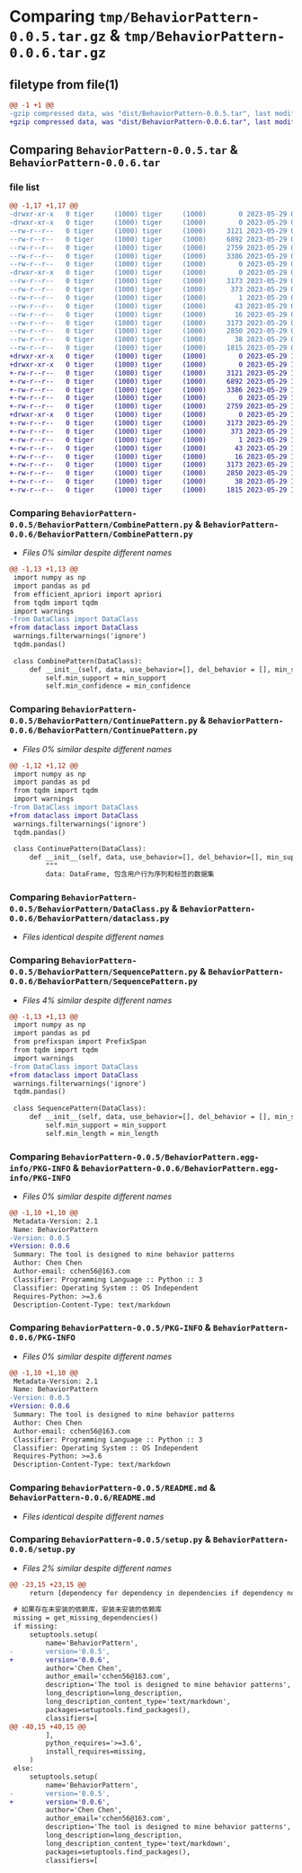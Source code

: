 # Comparing `tmp/BehaviorPattern-0.0.5.tar.gz` & `tmp/BehaviorPattern-0.0.6.tar.gz`

## filetype from file(1)

```diff
@@ -1 +1 @@
-gzip compressed data, was "dist/BehaviorPattern-0.0.5.tar", last modified: Mon May 29 09:45:49 2023, max compression
+gzip compressed data, was "dist/BehaviorPattern-0.0.6.tar", last modified: Mon May 29 10:03:58 2023, max compression
```

## Comparing `BehaviorPattern-0.0.5.tar` & `BehaviorPattern-0.0.6.tar`

### file list

```diff
@@ -1,17 +1,17 @@
-drwxr-xr-x   0 tiger     (1000) tiger     (1000)        0 2023-05-29 09:45:49.000000 BehaviorPattern-0.0.5/
-drwxr-xr-x   0 tiger     (1000) tiger     (1000)        0 2023-05-29 09:45:49.000000 BehaviorPattern-0.0.5/BehaviorPattern/
--rw-r--r--   0 tiger     (1000) tiger     (1000)     3121 2023-05-29 09:44:54.000000 BehaviorPattern-0.0.5/BehaviorPattern/CombinePattern.py
--rw-r--r--   0 tiger     (1000) tiger     (1000)     6892 2023-05-29 09:44:57.000000 BehaviorPattern-0.0.5/BehaviorPattern/ContinuePattern.py
--rw-r--r--   0 tiger     (1000) tiger     (1000)     2759 2023-05-29 09:44:49.000000 BehaviorPattern-0.0.5/BehaviorPattern/DataClass.py
--rw-r--r--   0 tiger     (1000) tiger     (1000)     3386 2023-05-29 09:45:00.000000 BehaviorPattern-0.0.5/BehaviorPattern/SequencePattern.py
--rw-r--r--   0 tiger     (1000) tiger     (1000)        0 2023-05-29 09:44:45.000000 BehaviorPattern-0.0.5/BehaviorPattern/__init__.py
-drwxr-xr-x   0 tiger     (1000) tiger     (1000)        0 2023-05-29 09:45:49.000000 BehaviorPattern-0.0.5/BehaviorPattern.egg-info/
--rw-r--r--   0 tiger     (1000) tiger     (1000)     3173 2023-05-29 09:45:48.000000 BehaviorPattern-0.0.5/BehaviorPattern.egg-info/PKG-INFO
--rw-r--r--   0 tiger     (1000) tiger     (1000)      373 2023-05-29 09:45:49.000000 BehaviorPattern-0.0.5/BehaviorPattern.egg-info/SOURCES.txt
--rw-r--r--   0 tiger     (1000) tiger     (1000)        1 2023-05-29 09:45:48.000000 BehaviorPattern-0.0.5/BehaviorPattern.egg-info/dependency_links.txt
--rw-r--r--   0 tiger     (1000) tiger     (1000)       43 2023-05-29 09:45:48.000000 BehaviorPattern-0.0.5/BehaviorPattern.egg-info/requires.txt
--rw-r--r--   0 tiger     (1000) tiger     (1000)       16 2023-05-29 09:45:48.000000 BehaviorPattern-0.0.5/BehaviorPattern.egg-info/top_level.txt
--rw-r--r--   0 tiger     (1000) tiger     (1000)     3173 2023-05-29 09:45:49.000000 BehaviorPattern-0.0.5/PKG-INFO
--rw-r--r--   0 tiger     (1000) tiger     (1000)     2850 2023-05-29 09:45:12.000000 BehaviorPattern-0.0.5/README.md
--rw-r--r--   0 tiger     (1000) tiger     (1000)       38 2023-05-29 09:45:49.000000 BehaviorPattern-0.0.5/setup.cfg
--rw-r--r--   0 tiger     (1000) tiger     (1000)     1815 2023-05-29 09:45:17.000000 BehaviorPattern-0.0.5/setup.py
+drwxr-xr-x   0 tiger     (1000) tiger     (1000)        0 2023-05-29 10:03:58.000000 BehaviorPattern-0.0.6/
+drwxr-xr-x   0 tiger     (1000) tiger     (1000)        0 2023-05-29 10:03:58.000000 BehaviorPattern-0.0.6/BehaviorPattern/
+-rw-r--r--   0 tiger     (1000) tiger     (1000)     3121 2023-05-29 10:03:43.000000 BehaviorPattern-0.0.6/BehaviorPattern/CombinePattern.py
+-rw-r--r--   0 tiger     (1000) tiger     (1000)     6892 2023-05-29 10:03:45.000000 BehaviorPattern-0.0.6/BehaviorPattern/ContinuePattern.py
+-rw-r--r--   0 tiger     (1000) tiger     (1000)     3386 2023-05-29 10:03:50.000000 BehaviorPattern-0.0.6/BehaviorPattern/SequencePattern.py
+-rw-r--r--   0 tiger     (1000) tiger     (1000)        0 2023-05-29 10:03:40.000000 BehaviorPattern-0.0.6/BehaviorPattern/__init__.py
+-rw-r--r--   0 tiger     (1000) tiger     (1000)     2759 2023-05-29 10:03:48.000000 BehaviorPattern-0.0.6/BehaviorPattern/dataclass.py
+drwxr-xr-x   0 tiger     (1000) tiger     (1000)        0 2023-05-29 10:03:58.000000 BehaviorPattern-0.0.6/BehaviorPattern.egg-info/
+-rw-r--r--   0 tiger     (1000) tiger     (1000)     3173 2023-05-29 10:03:57.000000 BehaviorPattern-0.0.6/BehaviorPattern.egg-info/PKG-INFO
+-rw-r--r--   0 tiger     (1000) tiger     (1000)      373 2023-05-29 10:03:58.000000 BehaviorPattern-0.0.6/BehaviorPattern.egg-info/SOURCES.txt
+-rw-r--r--   0 tiger     (1000) tiger     (1000)        1 2023-05-29 10:03:57.000000 BehaviorPattern-0.0.6/BehaviorPattern.egg-info/dependency_links.txt
+-rw-r--r--   0 tiger     (1000) tiger     (1000)       43 2023-05-29 10:03:57.000000 BehaviorPattern-0.0.6/BehaviorPattern.egg-info/requires.txt
+-rw-r--r--   0 tiger     (1000) tiger     (1000)       16 2023-05-29 10:03:57.000000 BehaviorPattern-0.0.6/BehaviorPattern.egg-info/top_level.txt
+-rw-r--r--   0 tiger     (1000) tiger     (1000)     3173 2023-05-29 10:03:58.000000 BehaviorPattern-0.0.6/PKG-INFO
+-rw-r--r--   0 tiger     (1000) tiger     (1000)     2850 2023-05-29 10:03:26.000000 BehaviorPattern-0.0.6/README.md
+-rw-r--r--   0 tiger     (1000) tiger     (1000)       38 2023-05-29 10:03:58.000000 BehaviorPattern-0.0.6/setup.cfg
+-rw-r--r--   0 tiger     (1000) tiger     (1000)     1815 2023-05-29 10:03:29.000000 BehaviorPattern-0.0.6/setup.py
```

### Comparing `BehaviorPattern-0.0.5/BehaviorPattern/CombinePattern.py` & `BehaviorPattern-0.0.6/BehaviorPattern/CombinePattern.py`

 * *Files 0% similar despite different names*

```diff
@@ -1,13 +1,13 @@
 import numpy as np 
 import pandas as pd 
 from efficient_apriori import apriori 
 from tqdm import tqdm 
 import warnings 
-from DataClass import DataClass
+from dataclass import DataClass
 warnings.filterwarnings('ignore') 
 tqdm.pandas() 
 
 class CombinePattern(DataClass):
     def __init__(self, data, use_behavior=[], del_behavior = [], min_support=0.2, min_confidence=0.5, min_length=3, max_length=6, sep = '@'):
         self.min_support = min_support
         self.min_confidence = min_confidence
```

### Comparing `BehaviorPattern-0.0.5/BehaviorPattern/ContinuePattern.py` & `BehaviorPattern-0.0.6/BehaviorPattern/ContinuePattern.py`

 * *Files 0% similar despite different names*

```diff
@@ -1,12 +1,12 @@
 import numpy as np 
 import pandas as pd 
 from tqdm import tqdm 
 import warnings 
-from DataClass import DataClass
+from dataclass import DataClass
 warnings.filterwarnings('ignore') 
 tqdm.pandas() 
 
 class ContinuePattern(DataClass):
     def __init__(self, data, use_behavior=[], del_behavior=[], min_support=0.1, min_length=3, max_length=6, sep = '@'):
         """
         data: DataFrame, 包含用户行为序列和标签的数据集
```

### Comparing `BehaviorPattern-0.0.5/BehaviorPattern/DataClass.py` & `BehaviorPattern-0.0.6/BehaviorPattern/dataclass.py`

 * *Files identical despite different names*

### Comparing `BehaviorPattern-0.0.5/BehaviorPattern/SequencePattern.py` & `BehaviorPattern-0.0.6/BehaviorPattern/SequencePattern.py`

 * *Files 4% similar despite different names*

```diff
@@ -1,13 +1,13 @@
 import numpy as np 
 import pandas as pd 
 from prefixspan import PrefixSpan 
 from tqdm import tqdm 
 import warnings 
-from DataClass import DataClass
+from dataclass import DataClass
 warnings.filterwarnings('ignore') 
 tqdm.pandas() 
 
 class SequencePattern(DataClass):
     def __init__(self, data, use_behavior=[], del_behavior = [], min_support=0.2, min_length=3, max_length=6, sep='@'):
         self.min_support = min_support
         self.min_length = min_length
```

### Comparing `BehaviorPattern-0.0.5/BehaviorPattern.egg-info/PKG-INFO` & `BehaviorPattern-0.0.6/BehaviorPattern.egg-info/PKG-INFO`

 * *Files 0% similar despite different names*

```diff
@@ -1,10 +1,10 @@
 Metadata-Version: 2.1
 Name: BehaviorPattern
-Version: 0.0.5
+Version: 0.0.6
 Summary: The tool is designed to mine behavior patterns
 Author: Chen Chen
 Author-email: cchen56@163.com
 Classifier: Programming Language :: Python :: 3
 Classifier: Operating System :: OS Independent
 Requires-Python: >=3.6
 Description-Content-Type: text/markdown
```

### Comparing `BehaviorPattern-0.0.5/PKG-INFO` & `BehaviorPattern-0.0.6/PKG-INFO`

 * *Files 0% similar despite different names*

```diff
@@ -1,10 +1,10 @@
 Metadata-Version: 2.1
 Name: BehaviorPattern
-Version: 0.0.5
+Version: 0.0.6
 Summary: The tool is designed to mine behavior patterns
 Author: Chen Chen
 Author-email: cchen56@163.com
 Classifier: Programming Language :: Python :: 3
 Classifier: Operating System :: OS Independent
 Requires-Python: >=3.6
 Description-Content-Type: text/markdown
```

### Comparing `BehaviorPattern-0.0.5/README.md` & `BehaviorPattern-0.0.6/README.md`

 * *Files identical despite different names*

### Comparing `BehaviorPattern-0.0.5/setup.py` & `BehaviorPattern-0.0.6/setup.py`

 * *Files 2% similar despite different names*

```diff
@@ -23,15 +23,15 @@
     return [dependency for dependency in dependencies if dependency not in installed]
 
 # 如果存在未安装的依赖库，安装未安装的依赖库
 missing = get_missing_dependencies()
 if missing:
     setuptools.setup(
         name='BehaviorPattern',
-        version='0.0.5',
+        version='0.0.6',
         author='Chen Chen',
         author_email='cchen56@163.com',
         description='The tool is designed to mine behavior patterns',
         long_description=long_description,
         long_description_content_type='text/markdown',
         packages=setuptools.find_packages(),
         classifiers=[
@@ -40,15 +40,15 @@
         ],
         python_requires='>=3.6',
         install_requires=missing,
     )
 else:
     setuptools.setup(
         name='BehaviorPattern',
-        version='0.0.5',
+        version='0.0.6',
         author='Chen Chen',
         author_email='cchen56@163.com',
         description='The tool is designed to mine behavior patterns',
         long_description=long_description,
         long_description_content_type='text/markdown',
         packages=setuptools.find_packages(),
         classifiers=[
```

